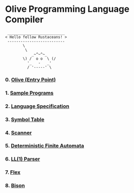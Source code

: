 # Olive Programming Language Compiler

```
 __________________________
< Hello fellow Rustaceans! >
 --------------------------
        \
         \
            _~^~^~_
        \) /  o o  \ (/
          '_   -   _'
          / '-----' \
```

### 0. [Olive (Entry Point)](compiler/olive)

### 1. [Sample Programs](programs)

### 2. [Language Specification](specification)

### 3. [Symbol Table](compiler/hash-map)

### 4. [Scanner](compiler/scanner)

### 5. [Deterministic Finite Automata](compiler/automata)

### 6. [LL(1) Parser](compiler/parser)

### 7. [Flex](compiler/flex)

### 8. [Bison](compiler/bison)
